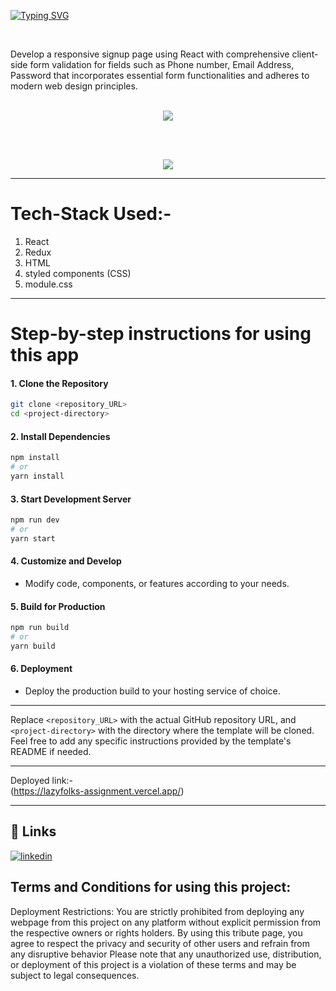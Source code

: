 [![Typing SVG](https://readme-typing-svg.herokuapp.com?font=Fira+Code&size=23&duration=3000&pause=1000&random=false&width=435&lines=Hi+!+i+am+Sk+Alijan;This+is+my+Authentication+app+;using+reactJs)](https://git.io/typing-svg)

<br>

Develop a responsive signup page using React with comprehensive client-side form validation for fields such as Phone number, Email Address, Password that incorporates essential form functionalities and adheres to modern web design principles. <br><br>
<p align="center"><img src="https://github.com/SK-ALIJAN/lazyfolks-assignment/assets/106768235/df9ced36-8cbb-4c4c-8b36-5cc9fe59c17a"></p> 
<br>
<br>
<p align="center"><img src="https://github.com/SK-ALIJAN/lazyfolks-assignment/assets/106768235/e04359b5-3d95-4407-9114-9361ba7f2c3b"></p> 




****************************************************************************************

# Tech-Stack Used:-
1. React
2. Redux 
3. HTML
4. styled components (CSS)
5. module.css


****************************************************************************************

# Step-by-step instructions for using this app

#### 1. Clone the Repository
```bash
git clone <repository_URL>
cd <project-directory>
```

#### 2. Install Dependencies
```bash
npm install
# or
yarn install
```

#### 3. Start Development Server
```bash
npm run dev
# or
yarn start
```

#### 4. Customize and Develop
- Modify code, components, or features according to your needs.

#### 5. Build for Production
```bash
npm run build
# or
yarn build
```

#### 6. Deployment
- Deploy the production build to your hosting service of choice.

---

Replace `<repository_URL>` with the actual GitHub repository URL, and `<project-directory>` with the directory where the template will be cloned. Feel free to add any specific instructions provided by the template's README if needed.

****************************************************************************************
Deployed link:-
<br>
(https://lazyfolks-assignment.vercel.app/)

****************************************************************************************

## 🔗 Links
[![linkedin](https://img.shields.io/badge/linkedin-0A66C2?style=for-the-badge&logo=linkedin&logoColor=white)](https://www.linkedin.com/in/alijan786/)



## Terms and Conditions for using this project:

Deployment Restrictions: You are strictly prohibited from deploying any webpage from this project on any platform without explicit permission from the respective owners or rights holders.
By using this tribute page, you agree to respect the privacy and security of other users and refrain from any disruptive behavior
Please note that any unauthorized use, distribution, or deployment of this project is a violation of these terms and may be subject to legal consequences.
